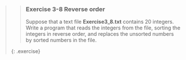 >> ### Exercise 3-8 Reverse order
>>
>> Suppose that a text file  **Exercise3_8.txt** contains 20 integers. Write a program that reads the integers from the file, sorting the integers in reverse order, and replaces the unsorted numbers by sorted numbers in the file.
>>
>{: .exercise}